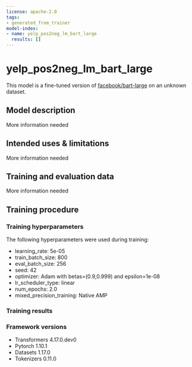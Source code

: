```yaml
---
license: apache-2.0
tags:
- generated_from_trainer
model-index:
- name: yelp_pos2neg_lm_bart_large
  results: []
---
```


<!-- This model card has been generated automatically according to the information the Trainer had access to. You
should probably proofread and complete it, then remove this comment. -->

# yelp_pos2neg_lm_bart_large

This model is a fine-tuned version of [facebook/bart-large](https://huggingface.co/facebook/bart-large) on an unknown dataset.

## Model description

More information needed

## Intended uses & limitations

More information needed

## Training and evaluation data

More information needed

## Training procedure

### Training hyperparameters

The following hyperparameters were used during training:
- learning_rate: 5e-05
- train_batch_size: 800
- eval_batch_size: 256
- seed: 42
- optimizer: Adam with betas=(0.9,0.999) and epsilon=1e-08
- lr_scheduler_type: linear
- num_epochs: 2.0
- mixed_precision_training: Native AMP

### Training results



### Framework versions

- Transformers 4.17.0.dev0
- Pytorch 1.10.1
- Datasets 1.17.0
- Tokenizers 0.11.0
